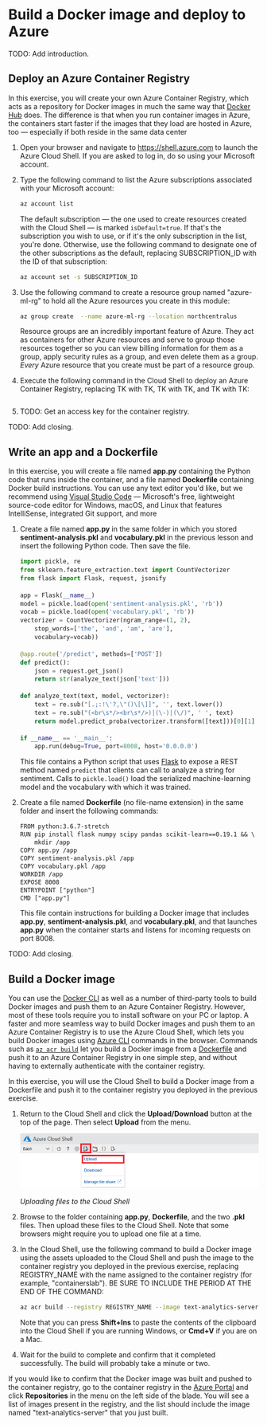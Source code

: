 # Build a Docker image and deploy to Azure

TODO: Add introduction.

## Deploy an Azure Container Registry

In this exercise, you will create your own Azure Container Registry, which acts as a repository for Docker images in much the same way that [Docker Hub](https://hub.docker.com/) does. The difference is that when you run container images in Azure, the containers start faster if the images that they load are hosted in Azure, too — especially if both reside in the same data center

1. Open your browser and navigate to https://shell.azure.com to launch the Azure Cloud Shell. If you are asked to log in, do so using your Microsoft account.

1. Type the following command to list the Azure subscriptions associated with your Microsoft account:

	```bash
	az account list
	``` 

	The default subscription — the one used to create resources created with the Cloud Shell — is marked `isDefault=true`. If that's the subscription you wish to use, or if it's the only subscription in the list, you're done. Otherwise, use the following command to designate one of the other subscriptions as the default, replacing SUBSCRIPTION_ID with the ID of that subscription: 

	```bash
	az account set -s SUBSCRIPTION_ID
	```

1. Use the following command to create a resource group named "azure-ml-rg" to hold all the Azure resources you create in this module:

	```bash
	az group create  --name azure-ml-rg --location northcentralus
	```

	Resource groups are an incredibly important feature of Azure. They act as containers for other Azure resources and serve to group those resources together so you can view billing information for them as a group, apply security rules as a group, and even delete them as a group. *Every* Azure resource that you create must be part of a resource group.

2. Execute the following command in the Cloud Shell to deploy an Azure Container Registry, replacing TK with TK, TK with TK, and TK with TK:

	```bash

	```

1. TODO: Get an access key for the container registry.

TODO: Add closing.

## Write an app and a Dockerfile

In this exercise, you will create a file named **app.py** containing the Python code that runs inside the container, and a file named **Dockerfile** containing Docker build instructions. You can use any text editor you'd like, but we recommend using [Visual Studio Code](https://code.visualstudio.com/) — Microsoft's free, lightweight source-code editor for Windows, macOS, and Linux that features IntelliSense, integrated Git support, and more

1. Create a file named **app.py** in the same folder in which you stored **sentiment-analysis.pkl** and **vocabulary.pkl** in the previous lesson and insert the following Python code. Then save the file.

	```python
	import pickle, re
	from sklearn.feature_extraction.text import CountVectorizer
	from flask import Flask, request, jsonify
	
	app = Flask(__name__)
	model = pickle.load(open('sentiment-analysis.pkl', 'rb'))
	vocab = pickle.load(open('vocabulary.pkl', 'rb'))
	vectorizer = CountVectorizer(ngram_range=(1, 2),
	    stop_words=['the', 'and', 'am', 'are'],
	    vocabulary=vocab))
	
	@app.route('/predict', methods=['POST'])
	def predict():
	    json = request.get_json()
	    return str(analyze_text(json['text']))
	
	def analyze_text(text, model, vectorizer):
	    text = re.sub("[.;:!\'?,\"()\[\]]", '', text.lower())
	    text = re.sub("(<br\s*/><br\s*/>)|(\-)|(\/)", ' ', text)
	    return model.predict_proba(vectorizer.transform([text]))[0][1]

	if __name__ == '__main__':
	    app.run(debug=True, port=8008, host='0.0.0.0')
	```

	This file contains a Python script that uses [Flask](http://flask.pocoo.org/) to expose a REST method named ```predict``` that clients can call to analyze a string for sentiment. Calls to `pickle.load()` load the serialized machine-learning model and the vocabulary with which it was trained.

1. Create a file named **Dockerfile** (no file-name extension) in the same folder and insert the following commands:

	```docker
	FROM python:3.6.7-stretch
	RUN pip install flask numpy scipy pandas scikit-learn==0.19.1 && \
	    mkdir /app
	COPY app.py /app
	COPY sentiment-analysis.pkl /app
	COPY vocabulary.pkl /app
	WORKDIR /app
	EXPOSE 8008
	ENTRYPOINT ["python"]
	CMD ["app.py"]
	```

	This file contain instructions for building a Docker image that includes **app.py**, **sentiment-analysis.pkl**, and **vocabulary.pkl**, and that launches **app.py** when the container starts and listens for incoming requests on port 8008.


TODO: Add closing.

## Build a Docker image

You can use the [Docker CLI](https://docs.docker.com/engine/reference/commandline/cli/) as well as a number of third-party tools to build Docker images and push them to an Azure Container Registry. However, most of these tools require you to install software on your PC or laptop. A faster and more seamless way to build Docker images and push them to an Azure Container Registry is to use the Azure Cloud Shell, which lets you build Docker images using [Azure CLI](https://docs.microsoft.com/cli/azure/?view=azure-cli-latest) commands in the browser. Commands such as [`az acr build`](https://docs.microsoft.com/cli/azure/acr?view=azure-cli-latest#az-acr-build) let you build a Docker image from a [Dockerfile](https://docs.docker.com/engine/reference/builder/) and push it to an Azure Container Registry in one simple step, and without having to externally authenticate with the container registry.

In this exercise, you will use the Cloud Shell to build a Docker image from a Dockerfile and push it to the container registry you deployed in the previous exercise.

1. Return to the Cloud Shell and click the **Upload/Download** button at the top of the page. Then select **Upload** from the menu.

	![Uploading files to the Cloud Shell](media/upload-files.png)

	_Uploading files to the Cloud Shell_

1. Browse to the folder containing **app.py**, **Dockerfile**, and the two **.pkl** files. Then upload these files to the Cloud Shell. Note that some browsers might require you to upload one file at a time.

1. In the Cloud Shell, use the following command to build a Docker image using the assets uploaded to the Cloud Shell and push the image to the container registry you deployed in the previous exercise, replacing REGISTRY_NAME with the name assigned to the container registry (for example, "containerslab"). BE SURE TO INCLUDE THE PERIOD AT THE END OF THE COMMAND:

	```bash
	az acr build --registry REGISTRY_NAME --image text-analytics-server .
	```

	Note that you can press **Shift+Ins** to paste the contents of the clipboard into the Cloud Shell if you are running Windows, or **Cmd+V** if you are on a Mac.
 
1. Wait for the build to complete and confirm that it completed successfully. The build will probably take a minute or two.

If you would like to confirm that the Docker image was built and pushed to the container registry, go to the container registry in the [Azure Portal](https://portal.azure.com) and click **Repositories** in the menu on the left side of the blade. You will see a list of images present in the registry, and the list should include the image named "text-analytics-server" that you just built.